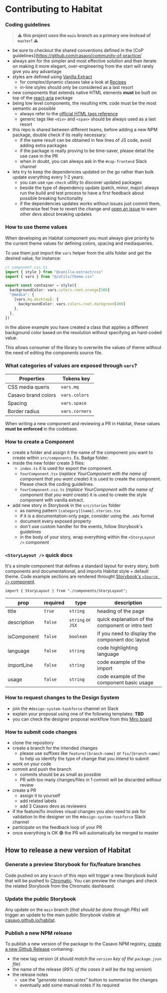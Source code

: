 # Contributing to Habitat

### Coding guidelines

> ⚠️ **this project uses the `main` branch as a primary one instead of `master`!** ⚠️

- be sure to checkout the shared conventions defined in the [CoP guidelines](https://github.com/casavo/community-of-practice/
- always aim for the simpler and most effective solution and then iterate on making it more elegant, over-engineering from the start will rarely give you any advantage
- styles are defined using [Vanilla Extract](https://vanilla-extract.style/)
  - for complex/dynamic classes take a look at [Recipes](https://vanilla-extract.style/documentation/packages/recipes/)
  - in-line styles should only be considered as a last resort
- new components that extends native HTML elements **must** be built on top of the [react-aria](https://react-spectrum.adobe.com/react-aria/) package
- being low level components, the resulting `HTML` code must be the most semantic as possible
  - always refer to the [official HTML tags reference](https://developer.mozilla.org/en-US/docs/Web/HTML/Element)
  - generic tags like `<div>` and `<span>` should be always used as a last resort
- this repo is shared between different teams, before adding a new NPM package, double check if its really necessary:
  - if the same result can be obtained in few lines of JS code, avoid adding extra packages
  - if the package is really proving to be time-saver, please detail the use case in the PR
  - when in doubt, you can always ask in the `#cop-frontend` Slack channel
- lets try to keep the dependencies updated on the go rather than bulk update everything every 1-2 years:
  - you can use `npm-check` utility to discover updated packages
  - beside the type of dependency update (patch, minor, major) always run the build and test process to have a first feedback about possible breaking functionality
  - if the dependencies updates works without issues just commit them, otherwise feel free to revert the change and [open an issue](https://github.com/casavo/habitat/issues/new) to warn other devs about breaking updates

### How to use theme values

When developing an Habitat component you must always give priority to the current theme values for defining colors, spacing and mediaqueries.

To use them just import the `vars` helper from the utils folder and get the desired value, for instance:

```typescript
// component.css.ts
import { style } from "@vanilla-extract/css"
import { vars } from "@/utils/theme.css"

export const container = style({
  backgroundColor: vars.colors.root.orange[500]
  "@media": {
    [vars.mq.desktop]: {
      backgroundColor: vars.colors.root.darkgreen[400]
    },
  },
})
```

in the above example you have created a class that applies a different background color based on the resolution without specifying an hard-coded value.

This allows consumer of the library to overwrite the values of theme without the need of editing the components source file.

### What categories of values are exposed through `vars`?

| Properties | Tokens key | 
|--|--|
| CSS media queris | `vars.mq` |
| Casavo brand colors | `vars.colors` |
| Spacing | `vars.space` |
| Border radius | `vars.corners` | 

When writing a new component and reviewing a PR in Habitat, these values **must be enforced** in the codebase.

### How to create a Component

- create a folder and assign it the name of the component you want to create within `src/components`. Es. Badge folder.
- inside the new folder create 3 files:
  - `index.ts` it is used for export the component.
  - `YourComponent.tsx` (_replace YourComponent with the name of component that you want create_) it is used to create the component. Please check the coding guidelines.
  - `YourComponent.css.ts` (_replace YourComponent with the name of component that you want create_) it is used to create the style component with vanilla extract.
- add new story in Storybook in the `src/stories` folder
  - as naming pattern `[category][name].stories.tsx`
  - if it is a documentation-only page, consider using the `.mdx` format
  - document every exposed property
  - don't use custom handler for the events, follow Storybook's guidelines
  - in the body of your story, wrap everything within the `<StoryLayout />` component

### `<StoryLayout />` quick docs

It's a simple component that defines a standard layout for every story, both components and documentational, and imports Habitat style + default theme. Code example sections are rendered throught [Storybook's `<Source />` component](https://storybook.js.org/docs/react/api/doc-block-source).

```tsx
import { StoryLayout } from "./components/StoryLayout";
```

| **prop**    | **required** | **type**          | **description**                                  |
| ----------- | ------------ | ----------------- | ------------------------------------------------ |
| title       | `true`       | `string`          | heading of the page                              |
| description | `false`      | `string` or `JSX` | quick explanation of the component or intro text |
| isComponent | `false`      | `boolean`         | if you need to display the component doc layout  |
| language    | `false`      | `string`          | code highlighting language                       |
| importLine  | `false`      | `string`          | code example of the import                       |
| usage       | `false`      | `string`          | code example of the component basic usage        |

### How to request changes to the Design System

- join the `#design-system-taskforce` channel on Slack
- explain your proposal using one of the following templates: **TBD**
- you can check the designer proposal workflow from this [Miro board](https://miro.com/app/board/uXjVMYRtpog=/?moveToWidget=3458764554126497351&cot=14&share_link_id=980567127227)

### How to submit code changes

- clone the repository
- create a branch for the intended changes
  - please use suffixes like `feature/[branch-name]` or `fix/[branch-name]` to help us identify the type of change that you intend to submit
- work on your code
- commit and push the branch
  - commits should be as small as possible
  - PR with too many changes/files in 1 commit will be discarded withour review
- create a PR
  - assign it to yourself
  - add related labels
  - add 3 Casavo devs as reviewers
- if the feature/fix involves visual changes you also need to ask for validation to the designer on the `#design-system-taskforce` Slack channel
- participate on the feedback loop of your PR
- once everything is OK 🟢 the PR will automatically be merged to master

## How to release a new version of Habitat

### Generate a preview Storybook for fix/feature branches

Code pushed on any `branch` of this repo will trigger a new Storybook build that will be pushed to [Chromatic](https://www.chromatic.com/builds?appId=6492c41db7cb00cf0539e3b6). You can preview the changes and check the related Storybook from the Chromatic dashboard.

### Update the public Storybook

Any update on the `main` branch (_that should be done through PRs_) will trigger an update to the main public Storybook visible at [casavo.github.io/habitat](https://casavo.github.io/habitat/).

### Publish a new NPM release

To publish a new version of the package to the Casavo NPM registry, [create a new Github Release](https://github.com/casavo/habitat/releases/new) containing:

- the new tag version (_it should match the `version` key of the `package.json` file_)
- the name of the release (_99% of the cases it will be the tag version_)
- the release notes
  - use the _"generate release notes"_ button to summarize the changes
  - eventually add some manual notes if its required
